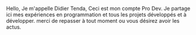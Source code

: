 Hello, 
Je m'appelle Didier Tenda, 
Ceci est mon compte Pro Dev. 
Je partage ici mes expériences en programmation 
et tous les projets développés et à développer. 
merci de repasser à tout moment ou vous désirez avoir les actus. 
